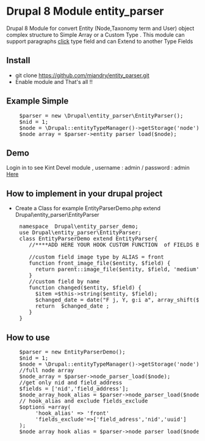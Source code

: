 # Drupal 8 Module entity_parser
Drupal 8 Module for convert Entity (Node,Taxonomy term and User) object complex structure to Simple Array or a Custom Type .
This module can support paragraphs <a target='_blank' href='https://www.drupal.org/project/paragraphs'>click</a> type field and can Extend to another Type Fields 
 
## Install 
 - git clone https://github.com/miandry/entity_parser.git 
 - Enable module and That's all !!
 
## Example Simple
<pre>
    $parser = new \Drupal\entity_parser\EntityParser();
    $nid = 1;
    $node = \Drupal::entityTypeManager()->getStorage('node')->load($nid);
    $node_array = $parser->entity_parser_load($node); 
</pre> 
## Demo 
Login in to see Kint Devel module , username : admin / password : admin <a target='_blank' href='http://demo.e-roso.net/entity_parser_demo/demo' > Here </a>
## How to implement in your drupal project

- Create a Class for example EntityParserDemo.php extend  Drupal\entity_parser\EntityParser
<pre>
    namespace  Drupal\entity_parser_demo;
    use Drupal\entity_parser\EntityParser;
    class EntityParserDemo extend EntityParser{
       //****ADD HERE YOUR HOOK CUSTOM FUNCTION  of FIELDS BY NAME OR BY FIELD TYPE *****//
       
       //custom field image type by ALIAS = front
       function front_image_file($entity, $field) {
         return parent::image_file($entity, $field, 'medium');
       }
       //custom field by name
       function changed($entity, $field) {
         $item =$this->string($entity, $field);
         $changed_date = date("F j, Y, g:i a", array_shift($item));
         return  $changed_date ;
       }
    }
</pre>    
## How to use 
<pre>
    $parser = new EntityParserDemo();
    $nid = 1;
    $node = \Drupal::entityTypeManager()->getStorage('node')->load($nid);
    //full node array
    $node_array = $parser->node_parser_load($node);
    //get only nid and field_address
    $fields = ['nid','field_address'];
    $node_array_hook_alias = $parser->node_parser_load($node,fields);
    // hook_alias and exclude fields_exclude
    $options =array(
         'hook_alias' => 'front'
         'fields_exclude'=>['field_adress','nid','uuid']
    );
    $node_array_hook_alias = $parser->node_parser_load($node,array(),$options);
</pre> 
